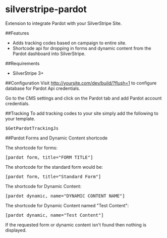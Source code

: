 # silverstripe-pardot

Extension to integrate Pardot with your SilverStripe Site.

##Features
* Adds tracking codes based on campaign to entire site.
* Shortcode api for dropping in forms and dynamic content from the Pardot dashboard into SilverStripe.

##Requirements
* SilverStripe 3+

##Configuration
Visit http://yoursite.com/dev/build/?flush=1 to configure database for Pardot Api credentials.

Go to the CMS settings and click on the Pardot tab and add Pardot account credentials.

##Tracking
To add tracking codes to your site simply add the following to your template. 
<pre>$GetPardotTrackingJs</pre>

##Pardot Forms and Dynamic Content shortcode


The shortcode for forms: 
<pre>[pardot_form, title="FORM_TITLE"]</pre>

The shortcode for the standard form would be:
<pre>[pardot_form, title="Standard Form"]</pre>

The shortcode for Dynamic Content:
<pre>[pardot_dynamic, name="DYNAMIC_CONTENT_NAME"]</pre>

The shortcode for Dynamic Content named "Test Content":
<pre>[pardot_dynamic, name="Test Content"]</pre>


If the requested form or dynamic content isn't found then nothing is displayed.